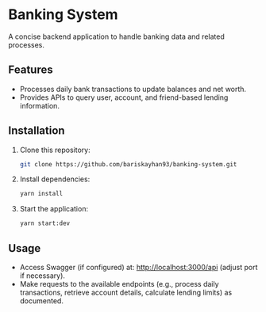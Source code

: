 # Banking System

A concise backend application to handle banking data and related processes.

## Features
- Processes daily bank transactions to update balances and net worth.
- Provides APIs to query user, account, and friend-based lending information.

## Installation
1. Clone this repository:
   ```bash
   git clone https://github.com/bariskayhan93/banking-system.git
   ```
2. Install dependencies:
   ```bash
   yarn install
   ```
3. Start the application:
   ```bash
   yarn start:dev
   ```

## Usage
- Access Swagger (if configured) at: <http://localhost:3000/api> (adjust port if necessary).
- Make requests to the available endpoints (e.g., process daily transactions, retrieve account details, calculate lending limits) as documented.
